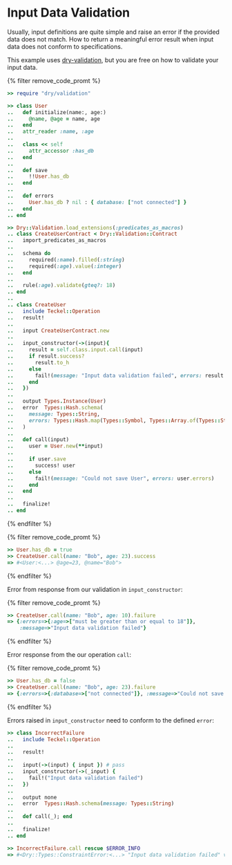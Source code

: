 # Input Data Validation

Usually, input definitions are quite simple and raise an error if the provided data does not match. 
How to return a meaningful error result when input data does not conform to specifications.

This example uses [dry-validation](https://dry-rb.org/gems/dry-validation), but you are free on how to validate your input data.

{% filter remove_code_promt %}
```ruby
>> require "dry/validation"

>> class User
..   def initialize(name:, age:)
..     @name, @age = name, age
..   end
..   attr_reader :name, :age
..
..   class << self
..     attr_accessor :has_db
..   end
..
..   def save
..     !!User.has_db
..   end
.. 
..   def errors
..     User.has_db ? nil : { database: ["not connected"] }
..   end
.. end

>> Dry::Validation.load_extensions(:predicates_as_macros)
.. class CreateUserContract < Dry::Validation::Contract
..   import_predicates_as_macros
..
..   schema do
..     required(:name).filled(:string)
..     required(:age).value(:integer)
..   end
..
..   rule(:age).validate(gteq?: 18)
.. end
.. 
.. class CreateUser
..   include Teckel::Operation
..   result!
.. 
..   input CreateUserContract.new
..
..   input_constructor(->(input){
..     result = self.class.input.call(input)
..     if result.success?
..       result.to_h
..     else
..       fail!(message: "Input data validation failed", errors: result.errors.to_h)
..     end
..   })
.. 
..   output Types.Instance(User)
..   error  Types::Hash.schema(
..     message: Types::String,
..     errors: Types::Hash.map(Types::Symbol, Types::Array.of(Types::String))
..   )
.. 
..   def call(input)
..     user = User.new(**input)
..     
..     if user.save
..       success! user
..     else
..       fail!(message: "Could not save User", errors: user.errors)
..     end
..   end
.. 
..   finalize!
.. end
```
{% endfilter %}


{% filter remove_code_promt %}
```ruby
>> User.has_db = true
>> CreateUser.call(name: "Bob", age: 23).success
=> #<User:<...> @age=23, @name="Bob">
```
{% endfilter %}

Error from response from our validation in `input_constructor`:

{% filter remove_code_promt %}
```ruby
>> CreateUser.call(name: "Bob", age: 10).failure
=> {:errors=>{:age=>["must be greater than or equal to 18"]},
    :message=>"Input data validation failed"}
```
{% endfilter %}

Error response from the our operation `call`:

{% filter remove_code_promt %}
```ruby
>> User.has_db = false
>> CreateUser.call(name: "Bob", age: 23).failure
=> {:errors=>{:database=>["not connected"]}, :message=>"Could not save User"}
```
{% endfilter %}

Errors raised in `input_constructor` need to conform to the defined `error`:

```ruby
>> class IncorrectFailure
..   include Teckel::Operation
.. 
..   result!
.. 
..   input(->(input) { input }) # pass
..   input_constructor(->(_input) {
..     fail!("Input data validation failed")
..   })
.. 
..   output none
..   error  Types::Hash.schema(message: Types::String)
.. 
..   def call(_); end
..
..   finalize!
.. end

>> IncorrectFailure.call rescue $ERROR_INFO
=> #<Dry::Types::ConstraintError:<...> "Input data validation failed" violates constraints (type?(Hash, "Input data validation failed") failed)>
```
